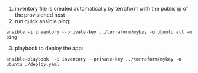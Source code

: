 1. inventory file is created automatically by terraform with the public ip of the provisioned host
2. run quick ansible ping:
```
ansible -i inventory --private-key ../terraform/mykey -u ubuntu all -m ping
```
3. playbook to deploy the app:
```
ansible-playbook  -i inventory --private-key ../terraform/mykey -u ubuntu ./deploy.yaml
```